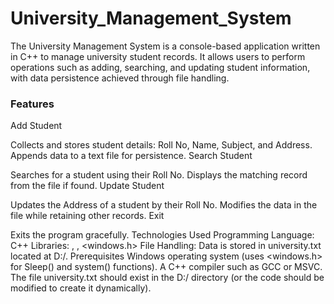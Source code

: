 # University_Management_System

The University Management System is a console-based application written in C++ to manage university student records. It allows users to perform operations such as adding, searching, and updating student information, with data persistence achieved through file handling.

<h3>Features</h3>
Add Student

Collects and stores student details: Roll No, Name, Subject, and Address.
Appends data to a text file for persistence.
Search Student

Searches for a student using their Roll No.
Displays the matching record from the file if found.
Update Student

Updates the Address of a student by their Roll No.
Modifies the data in the file while retaining other records.
Exit

Exits the program gracefully.
Technologies Used
Programming Language: C++
Libraries: <iostream>, <fstream>, <windows.h>
File Handling: Data is stored in university.txt located at D:/.
Prerequisites
Windows operating system (uses <windows.h> for Sleep() and system() functions).
A C++ compiler such as GCC or MSVC.
The file university.txt should exist in the D:/ directory (or the code should be modified to create it dynamically).
